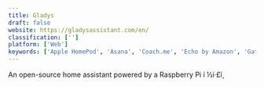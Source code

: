 ```yaml
---
title: Gladys
draft: false 
website: https://gladysassistant.com/en/
classification: ['']
platform: ['Web']
keywords: ['Apple HomePod', 'Asana', 'Coach.me', 'Echo by Amazon', 'Gatebox', 'Google Home', 'Google Home Hub', 'Google Home Mini', 'Live GIF', 'Nest Hub Max', 'Portal TV', 'Raumfeld One S', 'SVEN', 'Together', 'ioBroker', 'openHAB']
---
```

An open-source home assistant powered by a Raspberry Pi í ½í·£ï¸